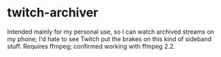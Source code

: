 twitch-archiver
===============

Intended mainly for my personal use, so I can watch archived streams on my phone; I'd hate to see Twitch put the brakes on this kind of sideband stuff. Requires ffmpeg; confirmed working with ffmpeg 2.2.
